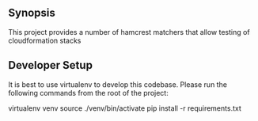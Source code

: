 ## Synopsis

This project provides a number of hamcrest matchers that allow testing of cloudformation stacks

## Developer Setup

It is best to use virtualenv to develop this codebase. Please run the following commands from the root of the project:

virtualenv venv
source ./venv/bin/activate
pip install -r requirements.txt


